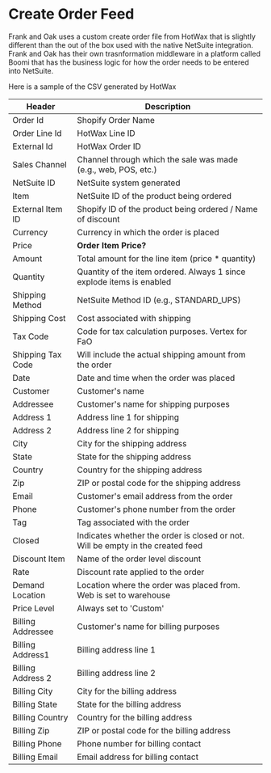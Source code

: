 # Create Order Feed

Frank and Oak uses a custom create order file from HotWax that is slightly different than the out of the box used with the native NetSuite integration. Frank and Oak has their own trasnformation middleware in a platform called Boomi that has the business logic for how the order needs to be entered into NetSuite.

Here is a sample of the CSV generated by HotWax

| Header              | Description                                                     |
|---------------------|-----------------------------------------------------------------|
| Order Id            | Shopify Order Name                                              |
| Order Line Id       | HotWax Line ID                                                  |
| External Id         | HotWax Order ID                                                 |
| Sales Channel       | Channel through which the sale was made (e.g., web, POS, etc.)  |
| NetSuite ID         | NetSuite system generated                                       |
| Item                | NetSuite ID of the product being ordered                         |
| External Item ID    | Shopify ID of the product being ordered / Name of discount      |
| Currency            | Currency in which the order is placed                            |
| Price               | **Order Item Price?**                                           |
| Amount              | Total amount for the line item (price * quantity)                |
| Quantity            | Quantity of the item ordered. Always 1 since explode items is enabled |
| Shipping Method     | NetSuite Method ID (e.g., STANDARD_UPS)                          |
| Shipping Cost       | Cost associated with shipping                                   |
| Tax Code            | Code for tax calculation purposes. Vertex for FaO                |
| Shipping Tax Code   | Will include the actual shipping amount from the order           |
| Date                | Date and time when the order was placed                          |
| Customer            | Customer's name                                                 |
| Addressee           | Customer's name for shipping purposes                            |
| Address 1           | Address line 1 for shipping                                      |
| Address 2           | Address line 2 for shipping                                      |
| City                | City for the shipping address                                    |
| State               | State for the shipping address                                   |
| Country             | Country for the shipping address                                 |
| Zip                 | ZIP or postal code for the shipping address                      |
| Email               | Customer's email address from the order                          |
| Phone               | Customer's phone number from the order                          |
| Tag                 | Tag associated with the order                                    |
| Closed              | Indicates whether the order is closed or not. Will be empty in the created feed |
| Discount Item       | Name of the order level discount                                 |
| Rate                | Discount rate applied to the order                               |
| Demand Location     | Location where the order was placed from. Web is set to warehouse |
| Price Level         | Always set to 'Custom'                                           |
| Billing Addressee   | Customer's name for billing purposes                              |
| Billing Address1    | Billing address line 1                                          |
| Billing Address 2   | Billing address line 2                                          |
| Billing City        | City for the billing address                                     |
| Billing State       | State for the billing address                                    |
| Billing Country     | Country for the billing address                                  |
| Billing Zip         | ZIP or postal code for the billing address                       |
| Billing Phone       | Phone number for billing contact                                  |
| Billing Email       | Email address for billing contact                                 |

